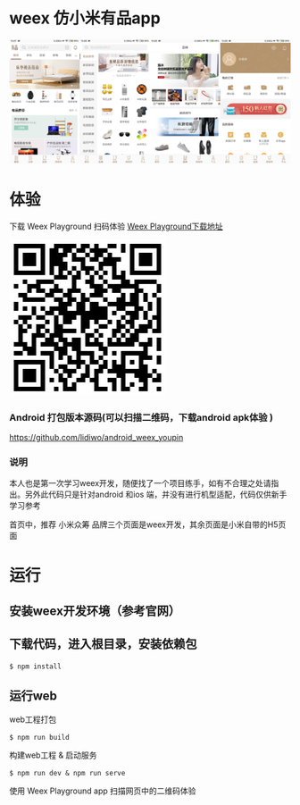 
# weex 仿小米有品app

![](https://github.com/lidiwo/weex_youpin/blob/master/image.png)

# 体验

下载 Weex Playground 扫码体验 [Weex Playground下载地址](http://weex.apache.org/cn/playground.html)

![](https://github.com/lidiwo/weex_youpin/blob/master/qrCode.png)

### Android 打包版本源码(可以扫描二维码，下载android apk体验 )
 https://github.com/lidiwo/android_weex_youpin

### 说明

本人也是第一次学习weex开发，随便找了一个项目练手，如有不合理之处请指出。另外此代码只是针对android 和ios 端，并没有进行机型适配，代码仅供新手学习参考

首页中，推荐 小米众筹 品牌三个页面是weex开发，其余页面是小米自带的H5页面

# 运行

## 安装weex开发环境（参考官网）

## 下载代码，进入根目录，安装依赖包

```
$ npm install
```

## 运行web

web工程打包

```
$ npm run build
```

构建web工程 & 启动服务

```
$ npm run dev & npm run serve
```

使用 Weex Playground app 扫描网页中的二维码体验
